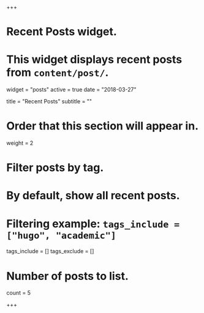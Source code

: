 +++
# Recent Posts widget.
# This widget displays recent posts from `content/post/`.
widget = "posts"
active = true
date = "2018-03-27"

title = "Recent Posts"
subtitle = ""

# Order that this section will appear in.
weight = 2

# Filter posts by tag.
#  By default, show all recent posts.
#  Filtering example: `tags_include = ["hugo", "academic"]`
tags_include = []
tags_exclude = []

# Number of posts to list.
count = 5

+++

